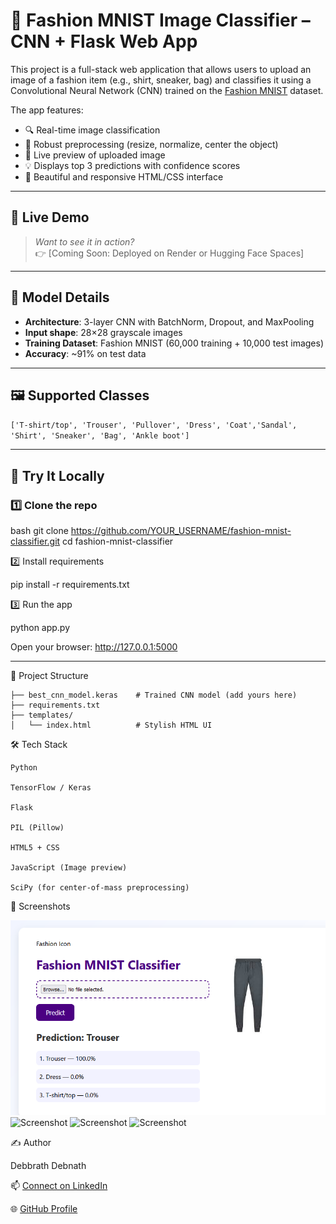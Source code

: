 # 🧥 Fashion MNIST Image Classifier – CNN + Flask Web App

This project is a full-stack web application that allows users to upload an image of a fashion item (e.g., shirt, sneaker, bag) and classifies it using a Convolutional Neural Network (CNN) trained on the [Fashion MNIST](https://github.com/zalandoresearch/fashion-mnist) dataset.

The app features:
- 🔍 Real-time image classification
- 🧠 Robust preprocessing (resize, normalize, center the object)
- 📸 Live preview of uploaded image
- 💡 Displays top 3 predictions with confidence scores
- 🎨 Beautiful and responsive HTML/CSS interface

---

## 🚀 Live Demo

> _Want to see it in action?_  
> 👉 [Coming Soon: Deployed on Render or Hugging Face Spaces]

---

## 🧠 Model Details

- **Architecture**: 3-layer CNN with BatchNorm, Dropout, and MaxPooling
- **Input shape**: 28×28 grayscale images
- **Training Dataset**: Fashion MNIST (60,000 training + 10,000 test images)
- **Accuracy**: ~91% on test data

---

## 🖼️ Supported Classes

``` ['T-shirt/top', 'Trouser', 'Pullover', 'Dress', 'Coat','Sandal', 'Shirt', 'Sneaker', 'Bag', 'Ankle boot'] ```

---

## 🧪 Try It Locally

### 1️⃣ Clone the repo

bash
git clone https://github.com/YOUR_USERNAME/fashion-mnist-classifier.git
cd fashion-mnist-classifier

2️⃣ Install requirements

pip install -r requirements.txt

3️⃣ Run the app

python app.py

Open your browser: http://127.0.0.1:5000

---

📁 Project Structure

```├── app.py                  # Flask backend
├── best_cnn_model.keras    # Trained CNN model (add yours here)
├── requirements.txt
├── templates/
│   └── index.html          # Stylish HTML UI
```

🛠 Tech Stack

    Python

    TensorFlow / Keras

    Flask

    PIL (Pillow)

    HTML5 + CSS

    JavaScript (Image preview)

    SciPy (for center-of-mass preprocessing)

📸 Screenshots

![Screenshot](https://github.com/debbrath/ImageClassification/blob/main/Image/2025-07-30%2014_25_37-Window.png)
![Screenshot](https://github.com/debbrath/ImageClassification/blob/main/Image/2025-07-30%2014_25_19-Window.png)
![Screenshot](https://github.com/debbrath/ImageClassification/blob/main/Image/2025-07-30%2014_25_41-Window.png)
![Screenshot](https://github.com/debbrath/ImageClassification/blob/main/Image/2025-07-30%2014_25_25-Window.png)

✍️ Author

Debbrath Debnath

📫 [Connect on LinkedIn](https://www.linkedin.com/in/debbrathdebnath/)

🌐 [GitHub Profile](https://github.com/debbrath)

